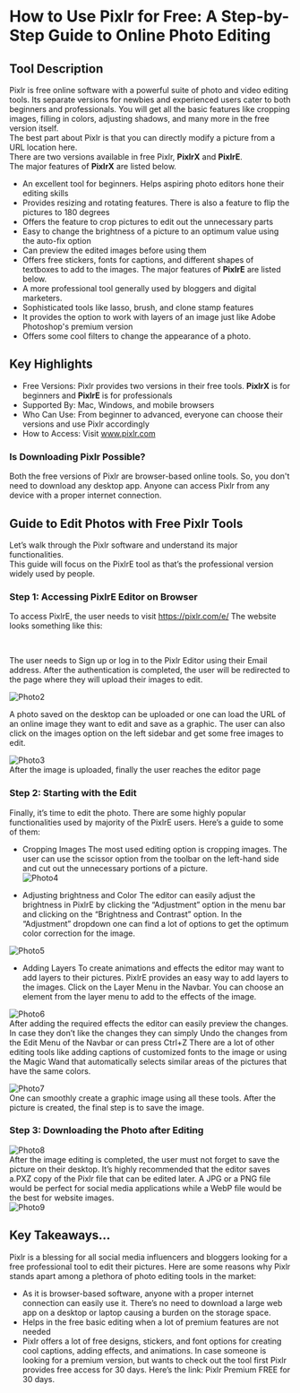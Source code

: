 # How to Use Pixlr for Free: A Step-by-Step Guide to Online Photo Editing
## Tool Description
Pixlr is free online software with a powerful suite of photo and video editing tools. Its separate versions for newbies and experienced users cater to both beginners and professionals.
You will get all the basic features like cropping images, filling in colors, adjusting shadows, and many more in the free version itself. <br/> The best part about Pixlr is that you can directly modify a picture from a URL location here.<br/>
There are two versions available in free Pixlr, **PixlrX** and **PixlrE**. <br/>
The major features of **PixlrX** are listed below. <br/>
-	An excellent tool for beginners. Helps aspiring photo editors hone their editing skills
-	Provides resizing and rotating features. There is also a feature to flip the pictures to 180 degrees
-	Offers the feature to crop pictures to edit out the unnecessary parts
-	Easy to change the brightness of a picture to an optimum value using the auto-fix option
-	Can preview the edited images before using them
-	Offers free stickers, fonts for captions, and different shapes of textboxes to add to the images. 
The major features of **PixlrE** are listed below. <br/>
-	A more professional tool generally used by bloggers and digital marketers.
-	Sophisticated tools like lasso, brush, and clone stamp features
-	It provides the option to work with layers of an image just like Adobe Photoshop's premium version
-	Offers some cool filters to change the appearance of a photo.
## Key Highlights
-	Free Versions: Pixlr provides two versions in their free tools. **PixlrX** is for beginners and **PixlrE** is for professionals
-	Supported By: Mac, Windows, and mobile browsers
-	Who Can Use: From beginner to advanced, everyone can choose their versions and use Pixlr accordingly
-	How to Access: Visit www.pixlr.com
### Is Downloading Pixlr Possible?
Both the free versions of Pixlr are browser-based online tools. So, you don't need to download any desktop app. Anyone can access Pixlr from any device with a proper internet connection.
## Guide to Edit Photos with Free Pixlr Tools
Let’s walk through the Pixlr software and understand its major functionalities.<br/>
This guide will focus on the PixlrE tool as that’s the professional version widely used by people.
### Step 1: Accessing PixlrE Editor on Browser
To access PixlrE, the user needs to visit https://pixlr.com/e/
The website looks something like this:<br/>

 <br/>

The user needs to Sign up or log in to the Pixlr Editor using their Email address. After the authentication is completed, the user will be redirected to the page where they will upload their images to edit.<br/>

 ![Photo2](https://github.com/user-attachments/assets/d4372920-0d33-4cd4-a8f7-23c911f881c4)<br/>

A photo saved on the desktop can be uploaded or one can load the URL of an online image they want to edit and save as a graphic. The user can also click on the images option on the left sidebar and get some free images to edit.<br/>
 

![Photo3](https://github.com/user-attachments/assets/fc0b34af-b699-44b7-91ff-3ba71bcf6f30)<br/>
After the image is uploaded, finally the user reaches the editor page

 
### Step 2: Starting with the Edit
Finally, it’s time to edit the photo. There are some highly popular functionalities used by majority of the PixlrE users. Here’s a guide to some of them:
-	Cropping Images
The most used editing option is cropping images. The user can use the scissor option from the toolbar on the left-hand side and cut out the unnecessary portions of a picture.<br/>
 ![Photo4](https://github.com/user-attachments/assets/e8cd1966-375b-4116-82cf-d187d70f783d)<br/>

-	Adjusting brightness and Color
The editor can easily adjust the brightness in PixlrE by clicking the “Adjustment” option in the menu bar and clicking on the “Brightness and Contrast” option. In the “Adjustment” dropdown one can find a lot of options to get the optimum color correction for the image.<br/>

 ![Photo5](https://github.com/user-attachments/assets/391a415d-3d2a-4c7b-812d-ba77d0c5d6af)<br/>

-	Adding Layers
To create animations and effects the editor may want to add layers to their pictures. PixlrE provides an easy way to add layers to the images. 
Click on the Layer Menu in the Navbar. You can choose an element from the layer menu to add to the effects of the image.<br/>

 
![Photo6](https://github.com/user-attachments/assets/c6c2cfe5-021e-4a28-a8fe-14d3aa2c08fc)<br/>
After adding the required effects the editor can easily preview the changes. In case they don’t like the changes they can simply Undo the changes from the Edit Menu of the Navbar or can press Ctrl+Z
There are a lot of other editing tools like adding captions of customized fonts to the image or using the Magic Wand that automatically selects similar areas of the pictures that have the same colors.<br/>

![Photo7](https://github.com/user-attachments/assets/b942e1e3-c61b-496b-b564-ef9c52fd90cb)<br/>
One can smoothly create a graphic image using all these tools. After the picture is created, the final step is to save the image.
### Step 3: Downloading the Photo after Editing
 
![Photo8](https://github.com/user-attachments/assets/83e65a35-9670-426d-8e28-5878cbe8a346)<br/>
After the image editing is completed, the user must not forget to save the picture on their desktop.
It’s highly recommended that the editor saves a.PXZ copy of the Pixlr file that can be edited later. 
A JPG or a PNG file would be perfect for social media applications while a WebP file would be the best for website images.<br/>
![Photo9](https://github.com/user-attachments/assets/ee7f4195-d4e7-4c30-89ca-2a2f6470c222)<br/>
 
## Key Takeaways…

Pixlr is a blessing for all social media influencers and bloggers looking for a free professional tool to edit their pictures. Here are some reasons why Pixlr stands apart among a plethora of photo editing tools in the market:
-	As it is browser-based software, anyone with a proper internet connection can easily use it. There’s no need to download a large web app on a desktop or laptop causing a burden on the storage space.
-	Helps in the free basic editing when a lot of premium features are not needed
-	Pixlr offers a lot of free designs, stickers, and font options for creating cool captions, adding effects, and animations.
In case someone is looking for a premium version, but wants to check out the tool first Pixlr provides free access for 30 days. Here’s the link:  Pixlr Premium FREE for 30 days.



